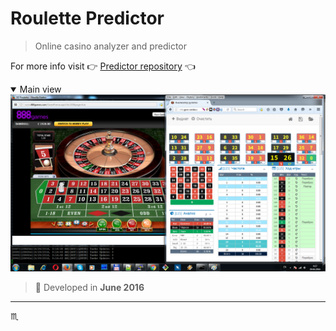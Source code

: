 # Roulette Predictor #

> Online casino analyzer and predictor

For more info visit :point_right: [Predictor repository](https://github.com/tbaltrushaitis/roulette-predictor) :point_left:

<details open>
  <summary>Main view</summary>
  <div align="center">
    <img max-width="720px" max-height="477px" src="assets/img/roulette-predictor-001-main-view.png" />
  </div>
</details>

> :calendar: Developed in **June 2016**

---

:scorpius:
